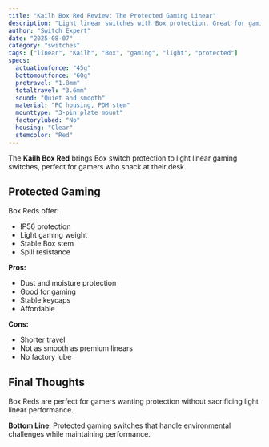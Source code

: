 ```yaml
---
title: "Kailh Box Red Review: The Protected Gaming Linear"
description: "Light linear switches with Box protection. Great for gaming with added durability against spills and dust."
author: "Switch Expert"
date: "2025-08-07"
category: "switches"
tags: ["linear", "Kailh", "Box", "gaming", "light", "protected"]
specs:
  actuationforce: "45g"
  bottomoutforce: "60g"
  pretravel: "1.8mm"
  totaltravel: "3.6mm"
  sound: "Quiet and smooth"
  material: "PC housing, POM stem"
  mounttype: "3-pin plate mount"
  factorylubed: "No"
  housing: "Clear"
  stemcolor: "Red"
---
```


The **Kailh Box Red** brings Box switch protection to light linear gaming switches, perfect for gamers who snack at their desk.

## Protected Gaming
Box Reds offer:


- IP56 protection
- Light gaming weight
- Stable Box stem
- Spill resistance

**Pros:**


- Dust and moisture protection
- Good for gaming
- Stable keycaps
- Affordable

**Cons:**


- Shorter travel
- Not as smooth as premium linears
- No factory lube

## Final Thoughts
Box Reds are perfect for gamers wanting protection without sacrificing light linear performance.

**Bottom Line**: Protected gaming switches that handle environmental challenges while maintaining performance.